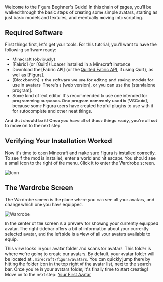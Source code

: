 Welcome to the Figura Beginner's Guide! In this chain of pages, you'll be walked through the basic steps of creating some simple avatars, starting as just basic models and textures, and eventually moving into scripting.

## Required Software
First things first, let's get your tools. For this tutorial, you'll want to have the following software ready:

- Minecraft (obviously)
- [Fabric] (or [Quilt]) Loader installed in a Minecraft instance
- Download the [Fabric API] (or the [Quilted Fabric API](https://modrinth.com/mod/qsl/versions), if using Quilt), as well as [Figura].
- [Blockbench] is the software we use for editing and saving models for use in avatars. There's a [web version], or you can use the [standalone program].
- Some kind of text editor. It's recommended to use one intended for programming purposes. One program commonly used is [VSCode], because some Figura users have created helpful plugins to use with it for autocomplete and other neat things.

And that should be it! Once you have all of these things ready, you're all set to move on to the next step.

## Verifying Your Installation Worked
Now it's time to open Minecraft and make sure Figura is installed correctly. To see if the mod is installed, enter a world and hit escape. You should see a small icon to the right of the menu. Click it to enter the Wardrobe screen.

![Icon](https://user-images.githubusercontent.com/83429328/184430698-0404f478-57a5-4837-a78b-08607d8320c7.PNG)

## The Wardrobe Screen
The Wardrobe screen is the place where you can see all your avatars, and change which one you have equipped.

![Wardrobe](https://user-images.githubusercontent.com/83429328/184431499-34b7c756-d246-4a46-be13-b2bd544e3a2d.png)

In the center of the screen is a preview for showing your currently equipped avatar. The right sidebar offers a bit of information about your currently selected avatar, and the left side is a view of all your avatars available to equip.

This view looks in your avatar folder and scans for avatars. This folder is where we're going to create our avatars. By default, your avatar folder will be located at `.minecraft/figura/avatars`. You can quickly jump there by hitting the folder icon in the top right of the avatar list, next to the search bar. Once you're in your avatars folder, it's finally time to start creating! Move on to the next step: [Your First Avatar](first_avatar/p1_json.md)
